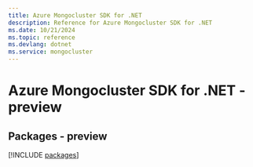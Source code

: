 ```yaml
---
title: Azure Mongocluster SDK for .NET
description: Reference for Azure Mongocluster SDK for .NET
ms.date: 10/21/2024
ms.topic: reference
ms.devlang: dotnet
ms.service: mongocluster
---
```

# Azure Mongocluster SDK for .NET - preview
## Packages - preview
[!INCLUDE [packages](mongocluster-index.md)]